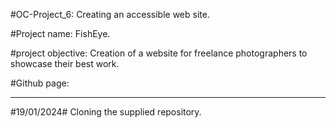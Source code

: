 #OC-Project_6: Creating an accessible web site.

#Project name: FishEye.

#project objective: Creation of a website for freelance photographers to showcase their best work.

#Github page: 

--------------------------------------------------------------

#19/01/2024# Cloning the supplied repository.

